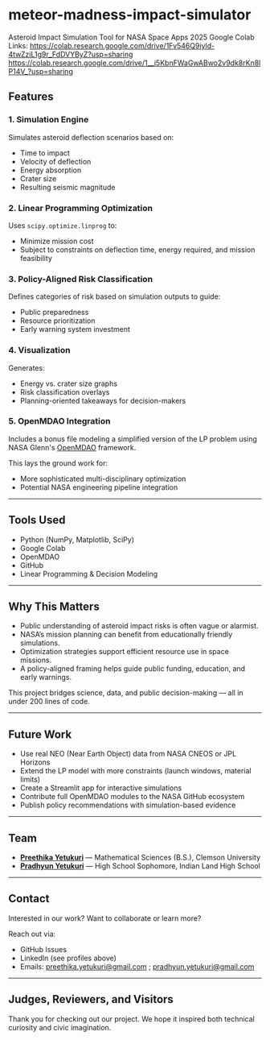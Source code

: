 # meteor-madness-impact-simulator
Asteroid Impact Simulation Tool for NASA Space Apps 2025
Google Colab Links: https://colab.research.google.com/drive/1Fv546Q9iyld-4twZziL1g9r_FdDVYByZ?usp=sharing 
                    https://colab.research.google.com/drive/1__i5KbnFWaGwABwo2v9dk8rKn8lP14V_?usp=sharing


## Features

###  1. Simulation Engine
Simulates asteroid deflection scenarios based on:
- Time to impact
- Velocity of deflection
- Energy absorption
- Crater size
- Resulting seismic magnitude

###  2. Linear Programming Optimization
Uses `scipy.optimize.linprog` to:
- Minimize mission cost
- Subject to constraints on deflection time, energy required, and mission feasibility

### 3. Policy-Aligned Risk Classification
Defines categories of risk based on simulation outputs to guide:
- Public preparedness
- Resource prioritization
- Early warning system investment

### 4. Visualization
Generates:
- Energy vs. crater size graphs
- Risk classification overlays
- Planning-oriented takeaways for decision-makers

### 5. OpenMDAO Integration
Includes a bonus file modeling a simplified version of the LP problem using NASA Glenn's [OpenMDAO](https://openmdao.org/) framework.

This lays the ground work for:
- More sophisticated multi-disciplinary optimization
- Potential NASA engineering pipeline integration

---

## Tools Used

- Python (NumPy, Matplotlib, SciPy)
- Google Colab
- OpenMDAO
- GitHub
- Linear Programming & Decision Modeling

---

## Why This Matters

- Public understanding of asteroid impact risks is often vague or alarmist.
- NASA’s mission planning can benefit from educationally friendly simulations.
- Optimization strategies support efficient resource use in space missions.
- A policy-aligned framing helps guide public funding, education, and early warnings.

This project bridges science, data, and public decision-making — all in under 200 lines of code.

---

##  Future Work

- Use real NEO (Near Earth Object) data from NASA CNEOS or JPL Horizons
- Extend the LP model with more constraints (launch windows, material limits)
- Create a Streamlit app for interactive simulations
- Contribute full OpenMDAO modules to the NASA GitHub ecosystem
- Publish policy recommendations with simulation-based evidence

---

##  Team

- **[Preethika Yetukuri](https://www.linkedin.com/in/preethika-yetukuri/)** — Mathematical Sciences (B.S.), Clemson University
- **[Pradhyun Yetukuri](linkedin.com/in/pradhyun-yetukuri-7b843836b/)** — High School Sophomore, Indian Land High School

---

## Contact

Interested in our work? Want to collaborate or learn more?

Reach out via:
- GitHub Issues
- LinkedIn (see profiles above)
- Emails: preethika.yetukuri@gmail.com ; pradhyun.yetukuri@gmail.com

---

## Judges, Reviewers, and Visitors

Thank you for checking out our project. We hope it inspired both technical curiosity and civic imagination.
